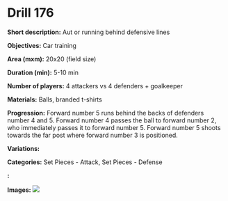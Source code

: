 # Drill 176

**Short description:**
Aut or running behind defensive lines

**Objectives:**
Car training

**Area (mxm):**
20x20 (field size)

**Duration (min):**
5-10 min

**Number of players:**
4 attackers vs 4 defenders + goalkeeper

**Materials:**
Balls, branded t-shirts

**Progression:**
Forward number 5 runs behind the backs of defenders number 4 and 5. Forward number 4 passes the ball to forward number 2, who immediately passes it to forward number 5. Forward number 5 shoots towards the far post where forward number 3 is positioned.

**Variations:**


**Categories:**
Set Pieces - Attack, Set Pieces - Defense

**:**


**Images:**
![](https://www.coachingfutsal.com/\images\b038e60ceb4759a8fad25cf7a9dd619b0cbc0476773f3c29741248b4982fe795316ee2fecfbea1e54110a03655e9c3e1347927086d2013ea489745cd6038ee9b4d972eac51693.jpg)

